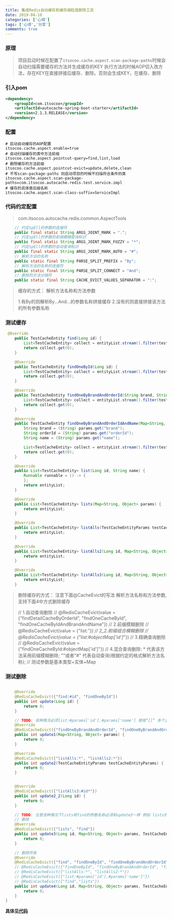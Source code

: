 ```yaml
---
title: 集成Redis自动缓存和缓存细粒度删除工具
date: 2019-04-18
categories: ['心得']
tags: ['心得','分享']
comments: true
---
```


### 原理

>项目启动时候在配置了``itsocoo.cache.aspect.scan-package-paths``时候会自动扫描需要缓存的方法并生成缓存的KEY
>执行方法的时候AOP切入改方法，存在KEY在直接拼接后缓存、删除。否则会生成KEY，在缓存、删除

### 引入pom

```xml
<dependency>
    <groupId>com.itsocoo</groupId>
    <artifactId>autocache-spring-boot-starter</artifactId>
    <version>2.1.3.RELEASE</version>
</dependency>
```

### 配置

```properties
# 启动自动缓存的AOP配置
itsocoo.cache.aspect.enable=true
# 自动扫描缓存的类中方法前缀
itsocoo.cache.aspect.pointcut-query=find,list,load
# 删除缓存的方法前缀
itsocoo.cache.aspect.pointcut-evict=update,delete,clean
# 不写scan-package-paths 则启动项目的时候不扫描符合条件的类
itsocoo.cache.aspect.scan-package-paths=com.itsocoo.autocache.redis.test.service.impl
# 缓存的具体类后缀名称
itsocoo.cache.aspect.scan-class-suffix=ServiceImpl
```

### 代码约定配置

> com.itsocoo.autocache.redis.common.AspectTools

```java
    // 约定spEll的参数的连接符
    public final static String ARGS_JOINT_MARK = ".";
    // 约定spEll的参数的前缀模糊查询标识
    public final static String ARGS_JOINT_MARK_FUZZY = "*";
    // 约定spEll的参数的自动查询标识
    public final static String ARGS_JOINT_MARK_AUTO = "#";
    // 解析方法的名称
    public static final String PARSE_SPLIT_PREFIX = "By";
    // 解析方法的名称的连接符
    public static final String PARSE_SPLIT_CONNECT = "And";
    // 删除的方法分隔符
    public static final String CACHE_EVICT_VALUES_SEPARATOR = ":";
```

> 缓存的方式：
> 解析方法名称和方法参数
>
> 1.有By的则解析By...And...的参数名称拼接缓存
> 2.没有的则直接拼接该方法的所有参数名称 

### 测试缓存

```java
 @Override
    public TestCacheEntity find(Long id) {
        List<TestCacheEntity> collect = entityList.stream().filter(testCacheEntity -> testCacheEntity.getId() == id).collect(Collectors.toList());
        return collect.get(0);
    }

    @Override
    public TestCacheEntity findOneById(Long id) {
        List<TestCacheEntity> collect = entityList.stream().filter(testCacheEntity -> testCacheEntity.getId() == id).collect(Collectors.toList());
        return collect.get(0);
    }

    @Override
    public TestCacheEntity findOneByBrandAndOrderId(String brand, String orderId) {
        List<TestCacheEntity> collect = entityList.stream().filter(testCacheEntity -> testCacheEntity.getBrand().equalsIgnoreCase(brand) && testCacheEntity.getOrderId().equalsIgnoreCase(orderId)).collect(Collectors.toList());
        return collect.get(0);
    }

    @Override
    public TestCacheEntity findOneByBrandAndOrderIdAndName(Map<String, Object> params) {
        String brand = (String) params.get("brand");
        String orderId = (String) params.get("orderId");
        String name = (String) params.get("name");

        List<TestCacheEntity> collect = entityList.stream().filter(testCacheEntity -> testCacheEntity.getBrand().equalsIgnoreCase(brand) && testCacheEntity.getOrderId().equalsIgnoreCase(orderId) && testCacheEntity.getName().equalsIgnoreCase(name)).collect(Collectors.toList());
        return collect.get(0);
    }

    @Override
    public List<TestCacheEntity> list(Long id, String name) {
        Runnable runnable = () -> {
        };
        return entityList;
    }

    @Override
    public List<TestCacheEntity> lists(Map<String, Object> params) {
        return entityList;
    }

    @Override
    public List<TestCacheEntity> listAlls(TestCacheEntityParams testCacheEntityParams) {
        return entityList;
    }

    @Override
    public List<TestCacheEntity> listAlls2(Long id, Map<String, Object> objectMap, TestCacheEntityParams testCacheEntityParams) {
        return entityList;
    }

    @Override
    public List<TestCacheEntity> listAlls3(Long id, Map<String, Object> objectMap, TestCacheEntityParams testCacheEntityParams) {
        return entityList;
    }
```

> 删除缓存的方式：
> 注意下面@CacheEvict的写法
> 解析方法名称和方法参数,支持下面4中方式删除缓存
>
> // 1.自动查询删除
> // @RedisCacheEvict(value = {"findDetailCacheByOrderId", "findOneCacheById", "findOneCacheByIdAndBrandAndName"})
> // 2.前缀模糊删除
> // @RedisCacheEvict(value = {"list:*"})
> // 2_2.前缀组合模糊删除
> // @RedisCacheEvict(value = {"list:#objectMap['id']*"})
> // 3.精确查询删除
> // @RedisCacheEvict(value = {"findOneCacheById:#objectMap['id']"})
> // 4.混合查询删除: * 代表该方法采用前缀模糊删除; ""或者"#" 代表自动查询(根据约定的格式解析方法名称);
> // 测试参数是基本类型+实体+Map

### 测试删除

```java

    @Override
    @RedisCacheEvict({"find:#id", "findOneById"})
    public int update(Long id) {
        return 0;
    }

    // TODO: 该种情况必须list:#params['id'].#params['name'] 使用“[]” 多个之间使用“.”号连接
    @Override
    @RedisCacheEvict({"findOneByBrandAndOrderId", "findOneByBrandAndOrderIdAndName", "list:#params['id'].#params['name']"})
    public int update1(Map<String, Object> params) {
        return 0;
    }

    @Override
    @RedisCacheEvict({"listAlls:*", "listAlls2:*"})
    public int update2(TestCacheEntityParams testCacheEntityParams) {
        return 0;
    }


    @Override
    @RedisCacheEvict({"listAlls3:#id*"})
    public int update2_2(Long id) {
        return 0;
    }

    // TODO: 注意该种情况下lists和find的参数名称必须和update3一样 例如 lists的params; find的id
    // 删除
    @Override
    @RedisCacheEvict({"lists", "find"})
    public int update3(Long id, Map<String, Object> params, TestCacheEntityParams testCacheEntityParams) {
        return 0;
    }

    // 删除所有
    @Override
    @RedisCacheEvict({"find", "findOneById", "findOneByBrandAndOrderId", "findOneByBrandAndOrderIdAndName", "list:#params['id'].#params['name']", "lists", "listAlls:*", "listAlls2:*"})
    // @RedisCacheEvict({"findOneById", "findOneByBrandAndOrderId", "findOneByBrandAndOrderIdAndName"})
    // @RedisCacheEvict({"listAlls:*", "listAlls2:*"})
    // @RedisCacheEvict({"list:#params['id'].#params['name']"})
    // @RedisCacheEvict({"find","lists"})
    public int update4(Long id, Map<String, Object> params, TestCacheEntityParams testCacheEntityParams) {
        return 0;
    }
}
```

**具体见[代码](https://github.com/itsocoo/autocache-starter)**



